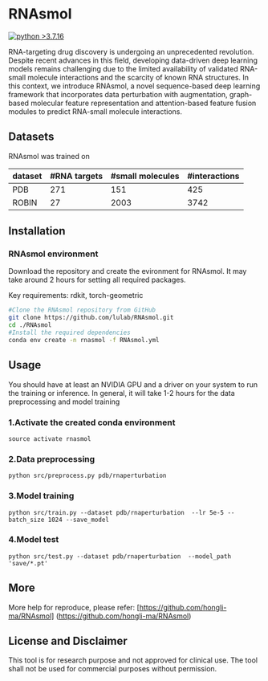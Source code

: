 # RNAsmol

[![python
\>3.7.16](https://img.shields.io/badge/python-3.7.16-brightgreen)](https://www.python.org/)

RNA-targeting drug discovery is undergoing an unprecedented revolution.
Despite recent advances in this field, developing data-driven deep
learning models remains challenging due to the limited availability of
validated RNA-small molecule interactions and the scarcity of known RNA
structures. In this context, we introduce RNAsmol, a novel
sequence-based deep learning framework that incorporates data
perturbation with augmentation, graph-based molecular feature
representation and attention-based feature fusion modules to predict
RNA-small molecule interactions.

## Datasets

RNAsmol was trained on

| dataset | #RNA targets | #small molecules | #interactions |
|---------|--------------|------------------|---------------|
| PDB     | 271          | 151              | 425           |
| ROBIN   | 27           | 2003             | 3742          |

## Installation

### RNAsmol environment

Download the repository and create the evironment for RNAsmol. It may take around 2 hours for setting all required packages.

Key requirements: rdkit, torch-geometric

``` bash
#Clone the RNAsmol repository from GitHub
git clone https://github.com/lulab/RNAsmol.git
cd ./RNAsmol
#Install the required dependencies
conda env create -n rnasmol -f RNAsmol.yml
```

## Usage

You should have at least an NVIDIA GPU and a driver on your system to run the training or inference.
In general, it will take 1-2 hours for the data preprocessing and model training

### 1.Activate the created conda environment

`source activate rnasmol`

### 2.Data preprocessing

```         
python src/preprocess.py pdb/rnaperturbation  
```

### 3.Model training

```         
python src/train.py --dataset pdb/rnaperturbation  --lr 5e-5 --batch_size 1024 --save_model
```

### 4.Model test

``` text
python src/test.py --dataset pdb/rnaperturbation  --model_path 'save/*.pt'
```
## More
More help for reproduce, please refer: [https://github.com/hongli-ma/RNAsmol] (https://github.com/hongli-ma/RNAsmol)

## License and Disclaimer

This tool is for research purpose and not approved for clinical use. The
tool shall not be used for commercial purposes without permission.

